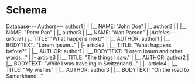 # Schema
Database--- Authors--- author1
          |         |     |__ NAME: "John Doe"
          |         |_ author2
          |         |     |__ NAME: "Peter Pan"
          |         |_ author3
          |               |__ NAME: "Alan Parson"
          |
          |_Articles--- article1
                     |     |__ TITLE: "What happens next?"
                     |     |__ AUTHOR: author1
                     |     |__ BODYTEXT: "Lorem Ipsum..."
                     |
                     |- article2
                     |     |__ TITLE: "What happens before?"
                     |     |__ AUTHOR: author1
                     |     |__ BODYTEXT: "Lorem Ipsum and other words..."
                     |
                     |- article3
                     |     |__ TITLE: "The things I saw."
                     |     |__ AUTHOR: author2
                     |     |__ BODYTEXT: "While I was traveling in Switzerland..."
                     |
                     |- article4
                     |     |__ TITLE: "My wishes"
                     |     |__ AUTHOR: author3
                     |     |__ BODYTEXT: "On the road to Samarkhand..."
